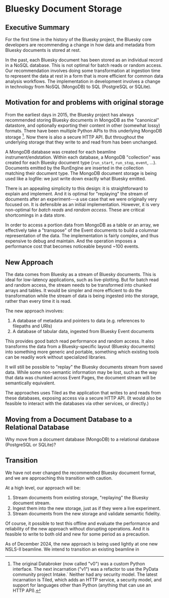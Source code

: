 # Bluesky Document Storage

## Executive Summary

For the first time in the history of the Bluesky project, the Bluesky
core developers are recommending a change in how data and metadata
from Bluesky documents is stored at rest.

In the past, each Bluesky document has been stored as an individual record
in a NoSQL database. This is not optimal for batch reads or random access.
Our recommendation involves doing some transformation at ingestion time
to represent the data at rest in a form that is more efficient for common
data analysis workflows. The implementation in development involves a change in
technology from NoSQL (MongoDB) to SQL (PostgreSQL or SQLite).

## Motivation for and problems with original storage

From the earliest days in 2015, the Bluesky project has always recommended
storing Bluesky documents in MongoDB as the "canonical" datastore, and
optionally exporting their content in other (somewhat lossy) formats. There
have been multiple Python APIs to this underlying MongoDB storage [^1]. Now there is
also a secure HTTP API. But throughout the underlying storage that they write
to and read from has been unchanged.

A MongoDB database was created for each beamline instrument/endstation. Within
each database, a MongoDB "collection" was created for each Bluesky document
type (`run_start`, `run_stop`, `event`, ...). Documents emitted by the RunEngine
are inserted in the collection matching their document type. The MongoDB
document storage is being used like a logfile: we just write down exactly what
Bluesky emitted.

There is an appealing simplicity to this design: it is straightforward to
explain and implement. And it is optimal for "replaying" the stream of
documents after an experiment---a use case that we were originally very focused
on. It is defensible as an initial implementation. However, it is very
non-optimal for _batch reads_ and _random access_. These are critical
shortcomings in a data store.

In order to access a portion data from MongoDB as a table or an array, we
effectively take a "transpose" of the Event documents to build a columnar
representation of the data. The implementation is fairly complex, and thus
expensive to debug and maintain. And the operation imposes a performance cost
that becomes noticeable beyond ~100 events.

## New Approach

The data comes from Bluesky as a stream of Bluesky documents. This is ideal for
low-latency applications, such as live-plotting. But for batch read and random
access, the stream needs to be transformed into chunked arrays and tables. It would be
simpler and more efficient to do the transformation while the stream of data is
being ingested into the storage, rather than every time it is read.

The new approach involves:

1. A database of metadata and pointers to data (e.g. references to filepaths and URIs)
2. A database of tabular data, ingested from Bluesky Event documents

This provides good batch read performance and random access. It also transforms
the data from a Bluesky-specific layout (Bluesky documents) into something more
generic and portable, something which existing tools can be readily work
without specialized libraries.

It will still be possible to "replay" the Bluesky documents stream from saved
data. While some non-semantic information may be lost, such as the way that
data was chunked across Event Pages, the document stream will be semantically
equivalent.

The approaches uses Tiled as the application that writes to and reads from these
databases, exposing access via a secure HTTP API. (It would also be feasible
to interact with the databases via other services, or directly.)

## Moving from a Document Database to a Relational Database

Why move from a document database (MongoDB) to a relational database
(PostgreSQL or SQLite)?

## Transition

We have not ever changed the recommended Bluesky document format, and we are
approaching this transition with caution.

At a high level, our approach will be:

1. Stream documents from existing storage, "replaying" the Bluesky document stream.
2. Ingest them into the new storage, just as if they were a live experiment.
3. Stream documents from the new storage and validate semantic fidelity.

Of course, it possible to test this offline and evaluate the performance and
reliability of the new approach without disrupting operations. And it is feasible
to write to both old and new for some period as a precaution.

As of December 2024, the new approach is being used lightly at one new NSLS-II
beamline. We intend to transition an existing beamline in 

[^1]: The original Databroker (now called "v0") was a custom Python interface.
      The next incarnation ("v1") was a refactor to use the PyData community
      project Intake.` Neither had any security model. The latest incarnation
      is Tiled, which adds an HTTP service, a security model, and support for
      languages other than Python (anything that can use an HTTP API).

